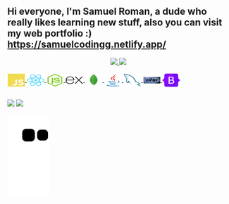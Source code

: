 ## Hi everyone, I'm Samuel Roman, a dude who really likes learning new stuff, also you can visit my web portfolio :) https://samuelcodingg.netlify.app/
  
<div align="center">
  <a href="https://github.com/Samuelcodingg">
  <img height="180em" src="https://github-readme-stats.vercel.app/api?username=Samuelcodingg&show_icons=true&theme=dracula&include_all_commits=true&count_private=true"/>
  <img height="180em" src="https://github-readme-stats.vercel.app/api/top-langs/?username=Samuelcodingg&layout=compact&langs_count=7&theme=dracula"/>
</div>

<div style="display: inline_block"><br>
  <img align="center" alt="samuel-Js" height="30" width="40" src="https://raw.githubusercontent.com/devicons/devicon/master/icons/javascript/javascript-plain.svg">
  <img align="center" alt="samuel-React" height="30" width="40" src="https://raw.githubusercontent.com/devicons/devicon/master/icons/react/react-original.svg">
  <img align="center" alt="samuel-Node" height="30" width="40" src="https://github.com/devicons/devicon/blob/master/icons/nodejs/nodejs-original.svg">
  <img align="center" alt="samuel-Express" height="30" width="40" src="https://github.com/devicons/devicon/blob/master/icons/express/express-original.svg">
  <img align="center" alt="samuel-Mongo" height="30" width="40" src="https://github.com/devicons/devicon/blob/master/icons/mongodb/mongodb-original.svg">
  <img align="center" alt="samuel-java" height="30" width="40" src="https://github.com/devicons/devicon/blob/master/icons/java/java-original.svg">
  <img align="center" alt="samuel-mysql" height="30" width="40" src="https://github.com/devicons/devicon/blob/master/icons/mysql/mysql-original.svg">
  <img align="center" alt="samuel-php" height="30" width="40" src="https://github.com/devicons/devicon/blob/master/icons/php/php-original.svg">
  <img align="center" alt="samuel-bootstrap" height="30" width="40" src="https://github.com/devicons/devicon/blob/master/icons/bootstrap/bootstrap-original.svg">
</div>
  
  ##
  
<div> 
  <a href = "mailto:samuelroman39@gmail.com"><img src="https://img.shields.io/badge/-Gmail-%23333?style=for-the-badge&logo=gmail&logoColor=white" target="_blank"></a>
  <a href="https://www.linkedin.com/in/samuel-aar%C3%B3n-rom%C3%A1n-c%C3%A9spedes-21440512a/" target="_blank"><img src="https://img.shields.io/badge/-LinkedIn-%230077B5?style=for-the-badge&logo=linkedin&logoColor=white" target="_blank"></a> 
 
  ![Snake animation](https://github.com/rafaballerini/rafaballerini/blob/output/github-contribution-grid-snake.svg)
 
</div>
